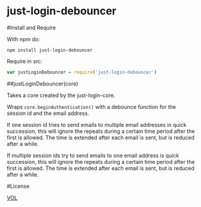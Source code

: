 just-login-debouncer
==================

#Install and Require

With npm do: 
	
	npm install just-login-debouncer

Require in src:

```js
var justLoginDebouncer = require('just-login-debouncer')
```

##justLoginDebouncer(core)

Takes a core created by the just-login-core.

Wraps `core.beginAuthentication()` with a debounce function for the session id and the email address.

If one session id tries to send emails to multiple email addresses in quick succession, this will ignore the repeats during a certain time period after the first is allowed. The time is extended after each email is sent, but is reduced after a while.

If multiple session ids try to send emails to one email address is quick succession, this will ignore the repeats during a certain time period after the first is allowed. The time is extended after each email is sent, but is reduced after a while.

#License

[VOL](http://veryopenlicense.com/)
